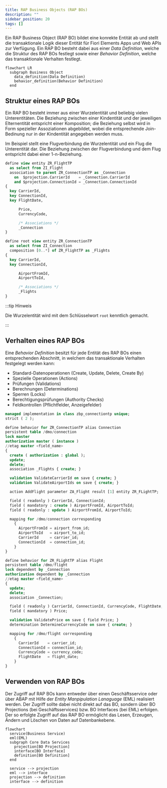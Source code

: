 ```yaml
---
title: RAP Business Objects (RAP BOs)
description: ""
sidebar_position: 20
tags: []
---
```


Ein RAP Business Object (RAP BO) bildet eine konrekte Entität ab und stellt die transaktionale Logik dieser Entität für Fiori Elements Apps und Web APIs zur Verfügung.
Ein RAP BO besteht dabei aus einer _Data Definition_, welche die Struktur des RAP BOs festlegt sowie einer _Behavior Definition_, welche das transaktionale Verhalten festlegt.

```mermaid
flowchart LR
  subgraph Business Object
    data_definition(Data Definition)
    behavior_definition(Behavior Definition)
  end
```

## Struktur eines RAP BOs

Ein RAP BO besteht immer aus einer Wurzelentität und beliebig vielen Unterentitäten. Die Beziehung zwischen einer Kindentität und der jeweiligen Elternentität entspricht einer Komposition; die Beziehung selbst wird in Form spezieller Assoziationen abgebildet, wobei die entsprechende Join-Bedinung nur in der Kindentität angegeben werden muss.

Im Beispiel stellt eine Flugverbindung die Wurzelentität und ein Flug die Unterentität dar. Die Beziehung zwischen der Flugverbindung und dem Flug entspricht dabei einer 1-n-Beziehung.

```sql showLineNumbers
define view entity ZR_FlightTP
  as select from ZI_Flight
  association to parent ZR_ConnectionTP as _Connection
    on  $projection.CarrierId    = _Connection.CarrierId
    and $projection.ConnectionId = _Connection.ConnectionId
{
  key CarrierId,
  key ConnectionId,
  key FlightDate,

      Price,
      CurrencyCode,

      /* Associations */
      _Connection
}
```

```sql showLineNumbers
define root view entity ZR_ConnectionTP
  as select from ZI_Connection
  composition [0..*] of ZR_FlightTP as _Flights
{
  key CarrierId,
  key ConnectionId,

      AirportFromId,
      AirportToId,

      /* Associations */
      _Flights
}
```

:::tip Hinweis

Die Wurzelentität wird mit dem Schlüsselwort `root` kenntlich gemacht.

:::

## Verhalten eines RAP BOs

Eine _Behavior Definition_ besitzt für jede Entität des RAP BOs einen entsprechenden Abschnitt, in welchem das transaktionale Verhalten festgelegt werden kann:

- Standard-Datenoperationen (Create, Update, Delete, Create By)
- Spezielle Operationen (Actions)
- Prüfungen (Validations)
- Berechnungen (Determinations)
- Sperren (Locks)
- Berechtigungsprüfungen (Authority Checks)
- Feldkontrollen (Pflichtfelder, Anzeigefelder)

```sql showLineNumbers
managed implementation in class zbp_connectiontp unique;
strict ( 2 );

define behavior for ZR_ConnectionTP alias Connection
persistent table /dmo/connection
lock master
authorization master ( instance )
//etag master <field_name>
{
  create ( authorization : global );
  update;
  delete;
  association _Flights { create; }

  validation ValidateCarrierId on save { create; }
  validation ValidateAirportIds on save { create; }

  action AddFlight parameter ZA_Flight result [1] entity ZR_FLightTP;

  field ( readonly ) CarrierId, ConnectionId;
  field ( mandatory : create ) AirportFromId, AirportToId;
  field ( readonly : update ) AirportFromId, AirportToId;

  mapping for /dmo/connection corresponding
    {
      AirportFromId = airport_from_id;
      AirportToId   = airport_to_id;
      CarrierId     = carrier_id;
      ConnectionId  = connection_id;
    }
}

define behavior for ZR_FLightTP alias Flight
persistent table /dmo/flight
lock dependent by _Connection
authorization dependent by _Connection
//etag master <field_name>
{
  update;
  delete;
  association _Connection;

  field ( readonly ) CarrierId, ConnectionId, CurrencyCode, FlightDate;
  field ( mandatory ) Price;

  validation ValidatePrice on save { field Price; }
  determination DetermineCurrencyCode on save { create; }

  mapping for /dmo/flight corresponding
    {
      CarrierId    = carrier_id;
      ConnectionId = connection_id;
      CurrencyCode = currency_code;
      FlightDate   = flight_date;
    }
}
```

## Verwenden von RAP BOs

Der Zugriff auf RAP BOs kann entweder über einen Geschäftsservice oder über ABAP mit Hilfe der _Entity Manpipulation Lanaguage_ (EML) realisiert werden. Der Zugriff sollte dabei nicht direkt auf das BO, sondern über
BO Projections (bei Geschäftsservices) bzw. BO Interfaces (bei EML) erfolgen. Der so erfolgte Zugriff auf das RAP BO ermöglicht das Lesen, Erzeugen, Ändern und Löschen von Daten auf Datenbankebene.

```mermaid
flowchart
  service(Business Service)
  eml(EML)
  subgraph Core Data Services
    projection[BO Projection]
    interface[BO Interface]
    definition[BO Definition]
  end

  service --> projection
  eml --> interface
  projection --> definition
  interface --> definition
```
